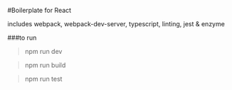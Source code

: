 #Boilerplate for React

includes webpack, webpack-dev-server, typescript, linting, jest & enzyme

###to run

> npm run dev

> npm run build

> npm run test




